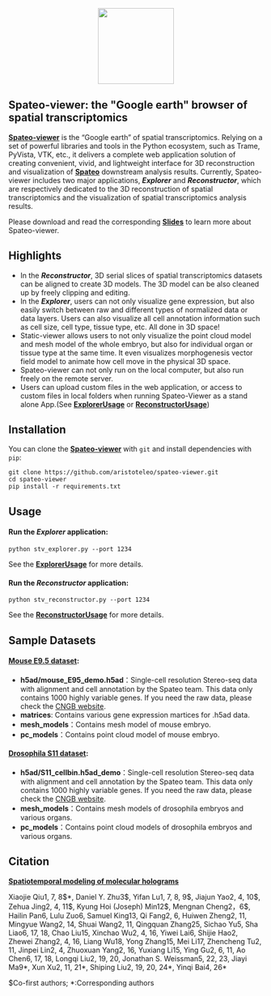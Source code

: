 <p align="center">
  <img height="150" src="https://github.com/aristoteleo/spateo-viewer/blob/main/stviewer/assets/image/spateo_logo.png" />
</p>

## Spateo-viewer: the "Google earth" browser of spatial transcriptomics

[**Spateo-viewer**](https://github.com/aristoteleo/spateo-viewer) is the “Google earth” of spatial transcriptomics. 
Relying on a set of powerful libraries and tools in the Python ecosystem, such as Trame, PyVista, VTK, etc., it delivers 
a complete web application solution of creating convenient, vivid, and lightweight interface for 3D reconstruction and 
visualization of [**Spateo**](https://github.com/aristoteleo/spateo-release) downstream analysis results. Currently, 
Spateo-viewer includes two major applications, ***Explorer*** and ***Reconstructor***, which are respectively 
dedicated to the 3D reconstruction of spatial transcriptomics and the visualization of spatial transcriptomics analysis results.

Please download and read the corresponding [**Slides**](https://github.com/aristoteleo/spateo-viewer/blob/main/usage/spateo-viewer.pdf) to learn more about Spateo-viewer.

## Highlights

* In the ***Reconstructor***, 3D serial slices of spatial transcriptomics datasets can be aligned to create 3D models. The 3D model can be also cleaned up by freely clipping and editing. 
* In the ***Explorer***, users can not only visualize gene expression, but also easily switch between raw and different types of normalized data or data layers. Users can also visualize all cell annotation information such as cell size, cell type, tissue type, etc. All done in 3D space!
* Static-viewer allows users to not only visualize the point cloud model and mesh model of the whole embryo, but also for individual organ or tissue type at the same time. It even visualizes morphogenesis vector field model to animate how cell move in the physical 3D space. 
* Spateo-viewer can not only run on the local computer, but also run freely on the remote server. 
* Users can upload custom files in the web application, or access to custom files in local folders when running Spateo-Viewer as a stand alone App.(See [**ExplorerUsage**](https://github.com/aristoteleo/spateo-viewer/blob/main/usage/ExplorerUsage.md) or [**ReconstructorUsage**](https://github.com/aristoteleo/spateo-viewer/blob/main/usage/ReconstructorUsage.md))

## Installation

You can clone the [**Spateo-viewer**](https://github.com/aristoteleo/spateo-viewer) with ``git`` and install dependencies with ``pip``:

    git clone https://github.com/aristoteleo/spateo-viewer.git
    cd spateo-viewer
    pip install -r requirements.txt

## Usage

#### Run the *Explorer* application:

    python stv_explorer.py --port 1234

See the [**ExplorerUsage**](https://github.com/aristoteleo/spateo-viewer/blob/main/usage/ExplorerUsage.md) for more details.

#### Run the *Reconstructor* application:

    python stv_reconstructor.py --port 1234

See the [**ReconstructorUsage**](https://github.com/aristoteleo/spateo-viewer/blob/main/usage/ReconstructorUsage.md) for more details.

## Sample Datasets

#### [**Mouse E9.5 dataset**](https://github.com/aristoteleo/spateo-viewer/tree/main/stviewer/assets/dataset/mouse_E95): 
- **h5ad/mouse_E95_demo.h5ad**：Single-cell resolution Stereo-seq data with alignment and cell annotation by the Spateo team. This data only contains 1000 highly variable genes. If you need the raw data, please check the [CNGB website](https://db.cngb.org/stomics/mosta/download/).
- **matrices**: Contains various gene expression martices for .h5ad data.
- **mesh_models**：Contains mesh model of mouse embryo.
- **pc_models**：Contains point cloud model of mouse embryo.

#### [**Drosophila S11 dataset**](https://github.com/aristoteleo/spateo-viewer/tree/main/stviewer/assets/dataset/drosophila_S11):
- **h5ad/S11_cellbin.h5ad_demo**：Single-cell resolution Stereo-seq data with alignment and cell annotation by the Spateo team. This data only contains 1000 highly variable genes. If you need the raw data, please check the [CNGB website](https://db.cngb.org/stomics/mosta/download/).
- **mesh_models**：Contains mesh models of drosophila embryos and various organs.
- **pc_models**：Contains point cloud models of drosophila embryos and various organs.

## Citation

[<b> Spatiotemporal modeling of molecular holograms </b>](https://www.cell.com/cell/fulltext/S0092-8674(24)01159-0)

Xiaojie Qiu1, 7, 8\$\*, Daniel Y. Zhu3\$, Yifan Lu1, 7, 8, 9\$, Jiajun Yao2, 4, 10\$, Zehua Jing2, 4, 11\$, Kyung Hoi (Joseph) Min12\$, Mengnan Cheng2，6\$, Hailin Pan6, Lulu Zuo6, Samuel King13, Qi Fang2, 6, Huiwen Zheng2, 11, Mingyue Wang2, 14, Shuai Wang2, 11, Qingquan Zhang25, Sichao Yu5, Sha Liao6, 17, 18, Chao Liu15, Xinchao Wu2, 4, 16, Yiwei Lai6, Shijie Hao2, Zhewei Zhang2, 4, 16, Liang Wu18, Yong Zhang15, Mei Li17, Zhencheng Tu2, 11, Jinpei Lin2, 4, Zhuoxuan Yang2, 16, Yuxiang Li15, Ying Gu2, 6, 11, Ao Chen6, 17, 18, Longqi Liu2, 19, 20, Jonathan S. Weissman5, 22, 23, Jiayi Ma9*, Xun Xu2, 11, 21*, Shiping Liu2, 19, 20, 24*, Yinqi Bai4, 26*

$Co-first authors; *:Corresponding authors
